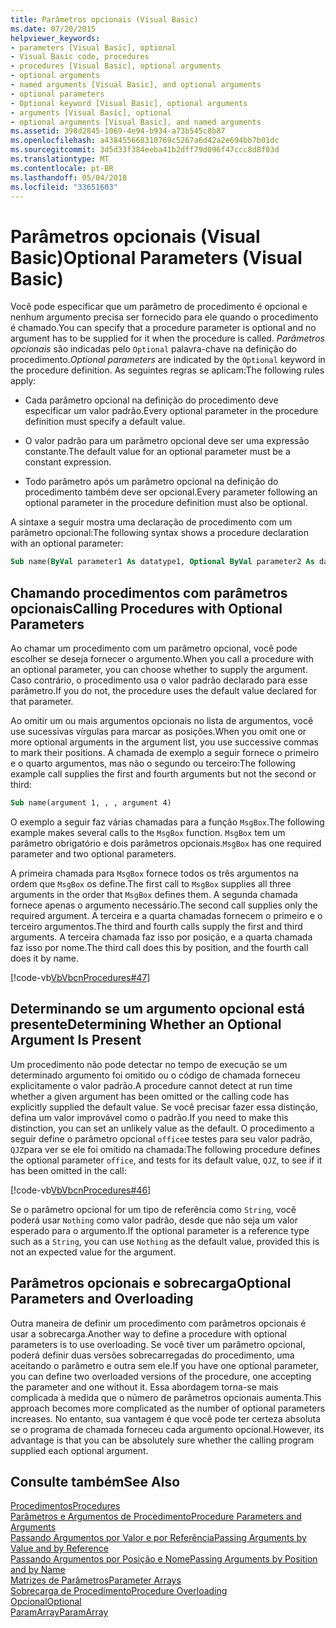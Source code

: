 ```yaml
---
title: Parâmetros opcionais (Visual Basic)
ms.date: 07/20/2015
helpviewer_keywords:
- parameters [Visual Basic], optional
- Visual Basic code, procedures
- procedures [Visual Basic], optional arguments
- optional arguments
- named arguments [Visual Basic], and optional arguments
- optional parameters
- Optional keyword [Visual Basic], optional arguments
- arguments [Visual Basic], optional
- optional arguments [Visual Basic], and named arguments
ms.assetid: 398d2845-1069-4e94-b934-a73b545c8b87
ms.openlocfilehash: a438455668310769c5267a6d42a2e694bb7b01dc
ms.sourcegitcommit: 3d5d33f384eeba41b2dff79d096f47ccc8d8f03d
ms.translationtype: MT
ms.contentlocale: pt-BR
ms.lasthandoff: 05/04/2018
ms.locfileid: "33651603"
---
```

# <a name="optional-parameters-visual-basic"></a><span data-ttu-id="e35c6-102">Parâmetros opcionais (Visual Basic)</span><span class="sxs-lookup"><span data-stu-id="e35c6-102">Optional Parameters (Visual Basic)</span></span>
<span data-ttu-id="e35c6-103">Você pode especificar que um parâmetro de procedimento é opcional e nenhum argumento precisa ser fornecido para ele quando o procedimento é chamado.</span><span class="sxs-lookup"><span data-stu-id="e35c6-103">You can specify that a procedure parameter is optional and no argument has to be supplied for it when the procedure is called.</span></span> <span data-ttu-id="e35c6-104">*Parâmetros opcionais* são indicadas pelo `Optional` palavra-chave na definição do procedimento.</span><span class="sxs-lookup"><span data-stu-id="e35c6-104">*Optional parameters* are indicated by the `Optional` keyword in the procedure definition.</span></span> <span data-ttu-id="e35c6-105">As seguintes regras se aplicam:</span><span class="sxs-lookup"><span data-stu-id="e35c6-105">The following rules apply:</span></span>  
  
-   <span data-ttu-id="e35c6-106">Cada parâmetro opcional na definição do procedimento deve especificar um valor padrão.</span><span class="sxs-lookup"><span data-stu-id="e35c6-106">Every optional parameter in the procedure definition must specify a default value.</span></span>  
  
-   <span data-ttu-id="e35c6-107">O valor padrão para um parâmetro opcional deve ser uma expressão constante.</span><span class="sxs-lookup"><span data-stu-id="e35c6-107">The default value for an optional parameter must be a constant expression.</span></span>  
  
-   <span data-ttu-id="e35c6-108">Todo parâmetro após um parâmetro opcional na definição do procedimento também deve ser opcional.</span><span class="sxs-lookup"><span data-stu-id="e35c6-108">Every parameter following an optional parameter in the procedure definition must also be optional.</span></span>  
  
 <span data-ttu-id="e35c6-109">A sintaxe a seguir mostra uma declaração de procedimento com um parâmetro opcional:</span><span class="sxs-lookup"><span data-stu-id="e35c6-109">The following syntax shows a procedure declaration with an optional parameter:</span></span>  
  
```vb  
Sub name(ByVal parameter1 As datatype1, Optional ByVal parameter2 As datatype2 = defaultvalue)  
```  
  
## <a name="calling-procedures-with-optional-parameters"></a><span data-ttu-id="e35c6-110">Chamando procedimentos com parâmetros opcionais</span><span class="sxs-lookup"><span data-stu-id="e35c6-110">Calling Procedures with Optional Parameters</span></span>  
 <span data-ttu-id="e35c6-111">Ao chamar um procedimento com um parâmetro opcional, você pode escolher se deseja fornecer o argumento.</span><span class="sxs-lookup"><span data-stu-id="e35c6-111">When you call a procedure with an optional parameter, you can choose whether to supply the argument.</span></span> <span data-ttu-id="e35c6-112">Caso contrário, o procedimento usa o valor padrão declarado para esse parâmetro.</span><span class="sxs-lookup"><span data-stu-id="e35c6-112">If you do not, the procedure uses the default value declared for that parameter.</span></span>  
  
 <span data-ttu-id="e35c6-113">Ao omitir um ou mais argumentos opcionais no lista de argumentos, você use sucessivas vírgulas para marcar as posições.</span><span class="sxs-lookup"><span data-stu-id="e35c6-113">When you omit one or more optional arguments in the argument list, you use successive commas to mark their positions.</span></span> <span data-ttu-id="e35c6-114">A chamada de exemplo a seguir fornece o primeiro e o quarto argumentos, mas não o segundo ou terceiro:</span><span class="sxs-lookup"><span data-stu-id="e35c6-114">The following example call supplies the first and fourth arguments but not the second or third:</span></span>  
  
```vb  
Sub name(argument 1, , , argument 4)  
```  
  
 <span data-ttu-id="e35c6-115">O exemplo a seguir faz várias chamadas para a função `MsgBox`.</span><span class="sxs-lookup"><span data-stu-id="e35c6-115">The following example makes several calls to the `MsgBox` function.</span></span> <span data-ttu-id="e35c6-116">`MsgBox` tem um parâmetro obrigatório e dois parâmetros opcionais.</span><span class="sxs-lookup"><span data-stu-id="e35c6-116">`MsgBox` has one required parameter and two optional parameters.</span></span>  
  
 <span data-ttu-id="e35c6-117">A primeira chamada para `MsgBox` fornece todos os três argumentos na ordem que `MsgBox` os define.</span><span class="sxs-lookup"><span data-stu-id="e35c6-117">The first call to `MsgBox` supplies all three arguments in the order that `MsgBox` defines them.</span></span> <span data-ttu-id="e35c6-118">A segunda chamada fornece apenas o argumento necessário.</span><span class="sxs-lookup"><span data-stu-id="e35c6-118">The second call supplies only the required argument.</span></span> <span data-ttu-id="e35c6-119">A terceira e a quarta chamadas fornecem o primeiro e o terceiro argumentos.</span><span class="sxs-lookup"><span data-stu-id="e35c6-119">The third and fourth calls supply the first and third arguments.</span></span> <span data-ttu-id="e35c6-120">A terceira chamada faz isso por posição, e a quarta chamada faz isso por nome.</span><span class="sxs-lookup"><span data-stu-id="e35c6-120">The third call does this by position, and the fourth call does it by name.</span></span>  
  
 [!code-vb[VbVbcnProcedures#47](./codesnippet/VisualBasic/optional-parameters_1.vb)]  
  
## <a name="determining-whether-an-optional-argument-is-present"></a><span data-ttu-id="e35c6-121">Determinando se um argumento opcional está presente</span><span class="sxs-lookup"><span data-stu-id="e35c6-121">Determining Whether an Optional Argument Is Present</span></span>  
 <span data-ttu-id="e35c6-122">Um procedimento não pode detectar no tempo de execução se um determinado argumento foi omitido ou o código de chamada forneceu explicitamente o valor padrão.</span><span class="sxs-lookup"><span data-stu-id="e35c6-122">A procedure cannot detect at run time whether a given argument has been omitted or the calling code has explicitly supplied the default value.</span></span> <span data-ttu-id="e35c6-123">Se você precisar fazer essa distinção, defina um valor improvável como o padrão.</span><span class="sxs-lookup"><span data-stu-id="e35c6-123">If you need to make this distinction, you can set an unlikely value as the default.</span></span> <span data-ttu-id="e35c6-124">O procedimento a seguir define o parâmetro opcional `office`e testes para seu valor padrão, `QJZ`para ver se ele foi omitido na chamada:</span><span class="sxs-lookup"><span data-stu-id="e35c6-124">The following procedure defines the optional parameter `office`, and tests for its default value, `QJZ`, to see if it has been omitted in the call:</span></span>  
  
 [!code-vb[VbVbcnProcedures#46](./codesnippet/VisualBasic/optional-parameters_2.vb)]  
  
 <span data-ttu-id="e35c6-125">Se o parâmetro opcional for um tipo de referência como `String`, você poderá usar `Nothing` como valor padrão, desde que não seja um valor esperado para o argumento.</span><span class="sxs-lookup"><span data-stu-id="e35c6-125">If the optional parameter is a reference type such as a `String`, you can use `Nothing` as the default value, provided this is not an expected value for the argument.</span></span>  
  
## <a name="optional-parameters-and-overloading"></a><span data-ttu-id="e35c6-126">Parâmetros opcionais e sobrecarga</span><span class="sxs-lookup"><span data-stu-id="e35c6-126">Optional Parameters and Overloading</span></span>  
 <span data-ttu-id="e35c6-127">Outra maneira de definir um procedimento com parâmetros opcionais é usar a sobrecarga.</span><span class="sxs-lookup"><span data-stu-id="e35c6-127">Another way to define a procedure with optional parameters is to use overloading.</span></span> <span data-ttu-id="e35c6-128">Se você tiver um parâmetro opcional, poderá definir duas versões sobrecarregadas do procedimento, uma aceitando o parâmetro e outra sem ele.</span><span class="sxs-lookup"><span data-stu-id="e35c6-128">If you have one optional parameter, you can define two overloaded versions of the procedure, one accepting the parameter and one without it.</span></span> <span data-ttu-id="e35c6-129">Essa abordagem torna-se mais complicada à medida que o número de parâmetros opcionais aumenta.</span><span class="sxs-lookup"><span data-stu-id="e35c6-129">This approach becomes more complicated as the number of optional parameters increases.</span></span> <span data-ttu-id="e35c6-130">No entanto, sua vantagem é que você pode ter certeza absoluta se o programa de chamada forneceu cada argumento opcional.</span><span class="sxs-lookup"><span data-stu-id="e35c6-130">However, its advantage is that you can be absolutely sure whether the calling program supplied each optional argument.</span></span>  
  
## <a name="see-also"></a><span data-ttu-id="e35c6-131">Consulte também</span><span class="sxs-lookup"><span data-stu-id="e35c6-131">See Also</span></span>  
 [<span data-ttu-id="e35c6-132">Procedimentos</span><span class="sxs-lookup"><span data-stu-id="e35c6-132">Procedures</span></span>](./index.md)  
 [<span data-ttu-id="e35c6-133">Parâmetros e Argumentos de Procedimento</span><span class="sxs-lookup"><span data-stu-id="e35c6-133">Procedure Parameters and Arguments</span></span>](./procedure-parameters-and-arguments.md)  
 [<span data-ttu-id="e35c6-134">Passando Argumentos por Valor e por Referência</span><span class="sxs-lookup"><span data-stu-id="e35c6-134">Passing Arguments by Value and by Reference</span></span>](./passing-arguments-by-value-and-by-reference.md)  
 [<span data-ttu-id="e35c6-135">Passando Argumentos por Posição e Nome</span><span class="sxs-lookup"><span data-stu-id="e35c6-135">Passing Arguments by Position and by Name</span></span>](./passing-arguments-by-position-and-by-name.md)  
 [<span data-ttu-id="e35c6-136">Matrizes de Parâmetros</span><span class="sxs-lookup"><span data-stu-id="e35c6-136">Parameter Arrays</span></span>](./parameter-arrays.md)  
 [<span data-ttu-id="e35c6-137">Sobrecarga de Procedimento</span><span class="sxs-lookup"><span data-stu-id="e35c6-137">Procedure Overloading</span></span>](./procedure-overloading.md)  
 [<span data-ttu-id="e35c6-138">Opcional</span><span class="sxs-lookup"><span data-stu-id="e35c6-138">Optional</span></span>](../../../../visual-basic/language-reference/modifiers/optional.md)  
 [<span data-ttu-id="e35c6-139">ParamArray</span><span class="sxs-lookup"><span data-stu-id="e35c6-139">ParamArray</span></span>](../../../../visual-basic/language-reference/modifiers/paramarray.md)
